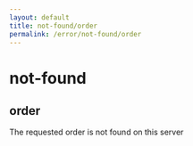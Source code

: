 ```yaml
---
layout: default
title: not-found/order
permalink: /error/not-found/order
---
```


# not-found
## order

The requested order is not found on this server
